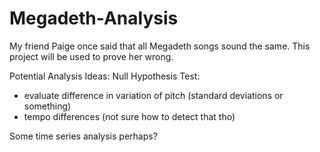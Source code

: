 # Megadeth-Analysis
My friend Paige once said that all Megadeth songs sound the same. This project will be used to prove her wrong. 


Potential Analysis Ideas:
Null Hypothesis Test:
  - evaluate difference in variation of pitch (standard deviations or something)
  - tempo differences (not sure how to detect that tho)
 
 Some time series analysis perhaps?
